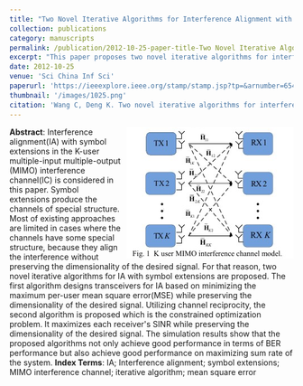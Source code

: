 ```yaml
---
title: "Two Novel Iterative Algorithms for Interference Alignment with Symbol Extensions in the MIMO Interference Channel"
collection: publications
category: manuscripts
permalink: /publication/2012-10-25-paper-title-Two Novel Iterative Algorithms for Interference Alignment with Symbol Extensions in the MIMO Interference Channel.md
excerpt: "This paper proposes two novel iterative algorithms for interference alignment (IA) with symbol extensions in MIMO interference channels. The first algorithm minimizes the maximum per-user mean square error (MSE) while preserving the dimensionality of the desired signal. The second algorithm maximizes each receiver’s SINR while preserving the dimensionality of the desired signal.<img src='/images/1025.png'  style='float: right; margin-left: 10px;'>"
date: 2012-10-25
venue: 'Sci China Inf Sci'
paperurl: 'https://ieeexplore.ieee.org/stamp/stamp.jsp?tp=&arnumber=6543009'
thumbnail: '/images/1025.png'
citation: 'Wang C, Deng K. Two novel iterative algorithms for interference alignment with symbol extensions in the MIMO interference channel[J]. Science China Information Sciences, 2014, 57: 1-14.'
---
```

<img src="/images/1025.png"  style="float: right; margin-left: 10px;">

**Abstract**: Interference alignment(IA) with symbol extensions in the K-user multiple-input multiple-output (MIMO) interference channel(IC) is considered in this paper. Symbol extensions produce the channels of special structure. Most of existing approaches are limited in cases where the channels have some special structure, because they align the interference without preserving the dimensionality of the desired signal. For that reason, two novel iterative algorithms for IA with symbol extensions are proposed. The first algorithm designs transceivers for IA based on minimizing the maximum per-user mean square error(MSE) while preserving the dimensionality of the desired signal. Utilizing channel reciprocity, the second algorithm is proposed which is the constrained optimization problem. It maximizes each receiver's SINR while preserving the dimensionality of the desired signal. The simulation results show that the proposed algorithms not only achieve good performance in terms of BER performance but also achieve good performance on maximizing sum rate of the system.
**Index Terms**: IA; Interference alignment; symbol extensions; MIMO interference channel; iterative algorithm; mean square error
